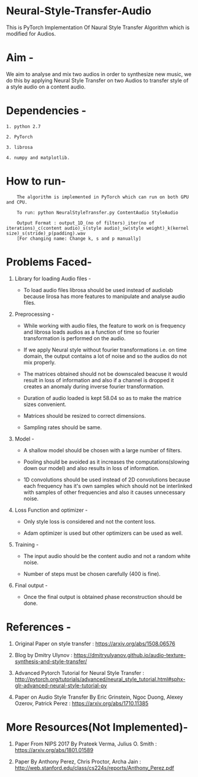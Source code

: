 # Neural-Style-Transfer-Audio

This is PyTorch Implementation Of Naural Style Transfer Algorithm which is modified for Audios.

# Aim - 

We aim to analyse and mix two audios in order to synthesize new music, we do this by applying Neural Style Transfer on two Audios to transfer style of a style audio on a content audio.

# Dependencies - 

	1. python 2.7
	
	2. PyTorch 
	
	3. librosa
	
	4. numpy and matplotlib.
	
# How to run-

		The algorithm is implemented in PyTorch which can run on both GPU and CPU.
		
		To run: python NeuralStyleTransfer.py ContentAudio StyleAudio
		
		Output Format : output_1D_(no of filters)_iter(no of iterations)_c(content audio)_s(style audio)_sw(style weight)_k(kernel size)_s(stride)_p(padding).wav
		[For changing name: Change k, s and p manually]

# Problems Faced-


  1. Library for loading Audio files -
	  
	  * To load audio files librosa should be used instead of audiolab because lirosa has more features to manipulate and analyse audio files.


  2. Preprocessing - 

	  * While working with audio files, the feature to work on is frequency and librosa loads audios as a function of time so fourier transformation is performed on the audio.
	
	  * If we apply Neural style without fourier transformations i.e. on time domain, the output contains a lot of noise and so the audios do not mix properly.

	  * The matrices obtained should not be downscaled beacuse it would result in loss of information and also if a channel is dropped it creates an anomaly during inverse fourier 		transformation.
	  
	  * Duration of audio loaded is kept 58.04 so as to make the matrice sizes convenient.

	  * Matrices should be resized to correct dimensions.
	
	  * Sampling rates should be same.


  3. Model - 

	  * A shallow model should be chosen with a large number of filters.

	  * Pooling should be avoided as it increases the computations(slowing down our model) and also results in loss of information.

	  * 1D convolutions should be used instead of 2D convolutions because each frequency has it's own samples which should not be interlinked with samples of other frequencies and also it 	causes unnecessary noise.


  4. Loss Function and optimizer - 

	  * Only style loss is considered and not the content loss.
	
	  * Adam optimizer is used but other optimizers can be used as well.


  5. Training - 

	  * The input audio should be the content audio and not a random white noise.

	  * Number of steps must be chosen carefully (400 is fine).


  6. Final output - 

	  * Once the final output is obtained phase reconstruction should be done.

# References - 

  1. Original Paper on style transfer : https://arxiv.org/abs/1508.06576
	
  2. Blog by Dmitry Ulynov : https://dmitryulyanov.github.io/audio-texture-synthesis-and-style-transfer/
	
  3.  Advanced Pytorch Tutorial for Neural Style Transfer : http://pytorch.org/tutorials/advanced/neural_style_tutorial.html#sphx-glr-advanced-neural-style-tutorial-py
  
  4. Paper on Audio Style Transfer By Eric Grinstein, Ngoc Duong, Alexey Ozerov, Patrick Perez : https://arxiv.org/abs/1710.11385
  
# More Resources(Not Implemented)- 

  1. Paper From NIPS 2017 By Prateek Verma, Julius O. Smith : https://arxiv.org/abs/1801.01589
  
  2. Paper By Anthony Perez, Chris Proctor, Archa Jain : http://web.stanford.edu/class/cs224s/reports/Anthony_Perez.pdf
